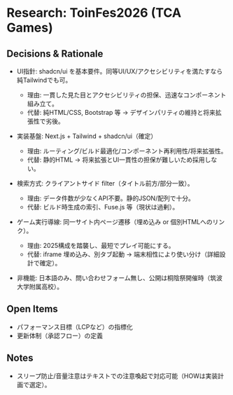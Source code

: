 # Research: ToinFes2026 (TCA Games)

## Decisions & Rationale
- UI指針: shadcn/ui を基本要件。同等UI/UX/アクセシビリティを満たすなら純Tailwindでも可。
  - 理由: 一貫した見た目とアクセシビリティの担保、迅速なコンポーネント組み立て。
  - 代替: 純HTML/CSS, Bootstrap 等 → デザインパリティの維持と将来拡張性で劣後。

- 実装基盤: Next.js + Tailwind + shadcn/ui（確定）
  - 理由: ルーティング/ビルド最適化/コンポーネント再利用性/将来拡張性。
  - 代替: 静的HTML → 将来拡張とUI一貫性の担保が難しいため採用しない。

- 検索方式: クライアントサイド filter（タイトル前方/部分一致）。
  - 理由: データ件数が少なくAPI不要。静的JSON/配列で十分。
  - 代替: ビルド時生成の索引、Fuse.js 等（現状は過剰）。

- ゲーム実行導線: 同一サイト内ページ遷移（埋め込み or 個別HTMLへのリンク）。
  - 理由: 2025構成を踏襲し、最短でプレイ可能にする。
  - 代替: iframe 埋め込み、別タブ起動 → 端末相性により使い分け（詳細設計で確定）。

- 非機能: 日本語のみ、問い合わせフォーム無し、公開は桐陰祭開催時（筑波大学附属高校）。

## Open Items
- パフォーマンス目標（LCPなど）の指標化
- 更新体制（承認フロー）の定義

## Notes
- スリープ防止/音量注意はテキストでの注意喚起で対応可能（HOWは実装計画で選定）。
